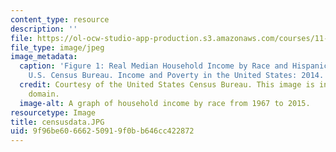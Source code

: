 ```yaml
---
content_type: resource
description: ''
file: https://ol-ocw-studio-app-production.s3.amazonaws.com/courses/11-006-poverty-and-economic-security-fall-2016/9f96be60666250919f0bb646cc422872_censusdata.JPG
file_type: image/jpeg
image_metadata:
  caption: 'Figure 1: Real Median Household Income by Race and Hispanic Origin, 1967-2015.
    U.S. Census Bureau. Income and Poverty in the United States: 2014.'
  credit: Courtesy of the United States Census Bureau. This image is in the public
    domain.
  image-alt: A graph of household income by race from 1967 to 2015.
resourcetype: Image
title: censusdata.JPG
uid: 9f96be60-6662-5091-9f0b-b646cc422872
---
```

